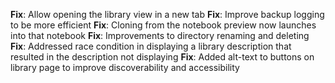 <b>Fix</b>: Allow opening the library view in a new tab 
<b>Fix</b>: Improve backup logging to be more efficient 
<b>Fix</b>: Cloning from the notebook preview now launches into that notebook 
<b>Fix</b>: Improvements to directory renaming and deleting 
<b>Fix</b>: Addressed race condition in displaying a library description that resulted in the description not displaying 
<b>Fix</b>: Added alt-text to buttons on library page to improve discoverability and accessibility
